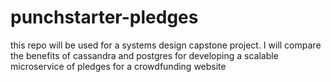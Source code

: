 # punchstarter-pledges
this repo will be used for a systems design capstone project.  I will compare the benefits of cassandra and postgres for developing a scalable
microservice of pledges for a crowdfunding website
